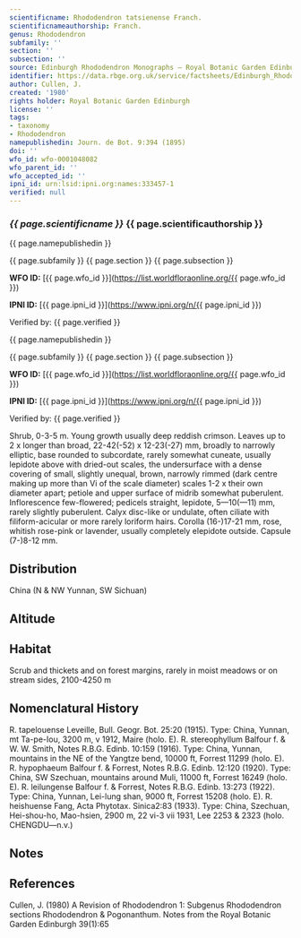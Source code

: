 ```yaml
---
scientificname: Rhododendron tatsienense Franch.
scientificnameauthorship: Franch.
genus: Rhododendron
subfamily: ''
section: ''
subsection: ''
source: Edinburgh Rhododendron Monographs – Royal Botanic Garden Edinburgh
identifier: https://data.rbge.org.uk/service/factsheets/Edinburgh_Rhododendron_Monographs.xhtml
author: Cullen, J.
created: '1980'
rights holder: Royal Botanic Garden Edinburgh
license: ''
tags:
- taxonomy
- Rhododendron
namepublishedin: Journ. de Bot. 9:394 (1895)
doi: ''
wfo_id: wfo-0001048082
wfo_parent_id: ''
wfo_accepted_id: ''
ipni_id: urn:lsid:ipni.org:names:333457-1
verified: null
---
```

### _{{ page.scientificname }}_ {{ page.scientificauthorship }}
 {{ page.namepublishedin }}

{{ page.subfamily }} {{ page.section }} {{ page.subsection }}

**WFO ID:** [{{ page.wfo_id }}](https://list.worldfloraonline.org/{{ page.wfo_id }})

**IPNI ID:** [{{ page.ipni_id }}](https://www.ipni.org/n/{{ page.ipni_id }})

Verified by: {{ page.verified }}

 {{ page.namepublishedin }}

{{ page.subfamily }} {{ page.section }} {{ page.subsection }}

**WFO ID:** [{{ page.wfo_id }}](https://list.worldfloraonline.org/{{ page.wfo_id }})

**IPNI ID:** [{{ page.ipni_id }}](https://www.ipni.org/n/{{ page.ipni_id }})

Verified by: {{ page.verified }}



Shrub, 0-3-5 m. Young growth usually deep reddish crimson. Leaves up to 2 x longer than broad, 22-42(-52) x 12-23(-27) mm, broadly to narrowly elliptic, base rounded to subcordate, rarely somewhat cuneate, usually lepidote above with dried-out scales, the undersurface with a dense covering of small, slightly unequal, brown, narrowly rimmed (dark centre making up more than Vi of the scale diameter) scales 1-2 x their own diameter apart; petiole and upper surface of midrib somewhat puberulent. Inflorescence few-flowered; pedicels straight, lepidote, 5—10(—11) mm, rarely slightly puberulent. Calyx disc-like or undulate, often ciliate with filiform-acicular or more rarely loriform hairs. Corolla (16-)17-21 mm, rose, whitish rose-pink or lavender, usually completely elepidote outside. Capsule (7-)8-12 mm.

## Distribution
China (N & NW Yunnan, SW Sichuan)

## Altitude


## Habitat
Scrub and thickets and on forest margins, rarely in moist meadows or on stream sides, 2100-4250 m

## Nomenclatural History
R. tapelouense Leveille, Bull. Geogr. Bot. 25:20 (1915). Type: China, Yunnan, mt Ta-pe-Iou, 3200 m, v 1912, Maire (holo. E). R. stereophyllum Balfour f. & W. W. Smith, Notes R.B.G. Edinb. 10:159 (1916). Type: China, Yunnan, mountains in the NE of the Yangtze bend, 10000 ft, Forrest 11299 (holo. E). R. hypophaeum Balfour f. & Forrest, Notes R.B.G. Edinb. 12:120 (1920). Type: China, SW Szechuan, mountains around Muli, 11000 ft, Forrest 16249 (holo. E). R. leilungense Balfour f. & Forrest, Notes R.B.G. Edinb. 13:273 (1922). Type: China, Yunnan, Lei-lung shan, 9000 ft, Forrest 15208 (holo. E). R. heishuense Fang, Acta Phytotax. Sinica2:83 (1933). Type: China, Szechuan, Hei-shou-ho, Mao-hsien, 2900 m, 22 vi-3 vii 1931, Lee 2253 & 2323 (holo. CHENGDU—n.v.)
                       
## Notes


## References

Cullen, J. (1980) A Revision of Rhododendron 1: Subgenus Rhododendron sections Rhododendron & Pogonanthum. Notes from the Royal Botanic Garden Edinburgh 39(1):65
